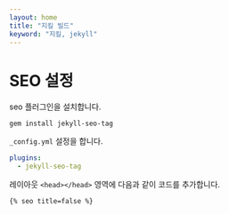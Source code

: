 ```yaml
---
layout: home
title: "지킬 빌드"
keyword: "지킬, jekyll"
---
```


# SEO 설정

seo 플러그인을 설치합니다.
```
gem install jekyll-seo-tag
```

`_config.yml` 설정을 합니다.
```yml
plugins:
  - jekyll-seo-tag
```

레이아웃 `<head></head>` 영역에 다음과 같이 코드를 추가합니다.
```
{% seo title=false %}
```